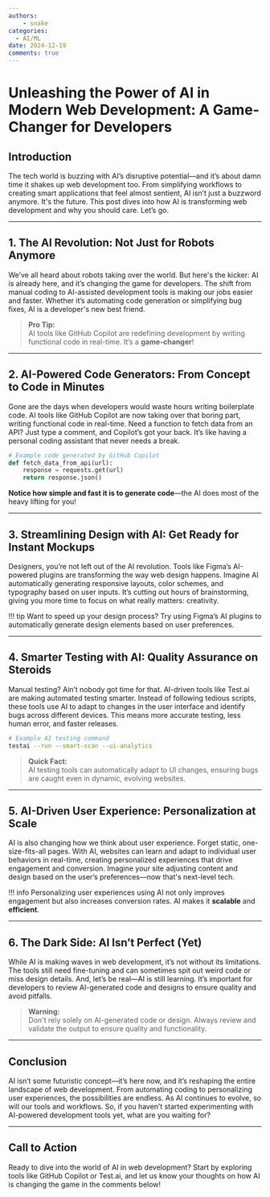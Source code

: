 ```yaml
---
authors: 
    - snake
categories:
  - AI/ML
date: 2024-12-19
comments: true
---
```


# Unleashing the Power of AI in Modern Web Development: A Game-Changer for Developers

## Introduction

The tech world is buzzing with AI’s disruptive potential—and it’s about damn time it shakes up web development too. From simplifying workflows to creating smart applications that feel almost sentient, AI isn’t just a buzzword anymore. It's the future. This post dives into how AI is transforming web development and why you should care. Let’s go.

---

## 1. The AI Revolution: Not Just for Robots Anymore

We’ve all heard about robots taking over the world. But here's the kicker: AI is already here, and it’s changing the game for developers. The shift from manual coding to AI-assisted development tools is making our jobs easier and faster. Whether it’s automating code generation or simplifying bug fixes, AI is a developer's new best friend.

> **Pro Tip:**  
> AI tools like GitHub Copilot are redefining development by writing functional code in real-time. It’s a **game-changer**!

---

## 2. AI-Powered Code Generators: From Concept to Code in Minutes

Gone are the days when developers would waste hours writing boilerplate code. AI tools like GitHub Copilot are now taking over that boring part, writing functional code in real-time. Need a function to fetch data from an API? Just type a comment, and Copilot’s got your back. It’s like having a personal coding assistant that never needs a break.

```python
# Example code generated by GitHub Copilot
def fetch_data_from_api(url):
    response = requests.get(url)
    return response.json()
```

**Notice how simple and fast it is to generate code**—the AI does most of the heavy lifting for you!

---

## 3. Streamlining Design with AI: Get Ready for Instant Mockups

Designers, you’re not left out of the AI revolution. Tools like Figma’s AI-powered plugins are transforming the way web design happens. Imagine AI automatically generating responsive layouts, color schemes, and typography based on user inputs. It’s cutting out hours of brainstorming, giving you more time to focus on what really matters: creativity.

!!! tip
    Want to speed up your design process? Try using Figma’s AI plugins to automatically generate design elements based on user preferences.

---

## 4. Smarter Testing with AI: Quality Assurance on Steroids

Manual testing? Ain’t nobody got time for that. AI-driven tools like Test.ai are making automated testing smarter. Instead of following tedious scripts, these tools use AI to adapt to changes in the user interface and identify bugs across different devices. This means more accurate testing, less human error, and faster releases.

```bash
# Example AI testing command
testai --run --smart-scan --ui-analytics
```

> **Quick Fact:**  
> AI testing tools can automatically adapt to UI changes, ensuring bugs are caught even in dynamic, evolving websites.

---

## 5. AI-Driven User Experience: Personalization at Scale

AI is also changing how we think about user experience. Forget static, one-size-fits-all pages. With AI, websites can learn and adapt to individual user behaviors in real-time, creating personalized experiences that drive engagement and conversion. Imagine your site adjusting content and design based on the user’s preferences—now that's next-level tech.

!!! info
    Personalizing user experiences using AI not only improves engagement but also increases conversion rates. AI makes it **scalable** and **efficient**.

---

## 6. The Dark Side: AI Isn’t Perfect (Yet)

While AI is making waves in web development, it’s not without its limitations. The tools still need fine-tuning and can sometimes spit out weird code or miss design details. And, let’s be real—AI is still learning. It’s important for developers to review AI-generated code and designs to ensure quality and avoid pitfalls.

> **Warning:**  
> Don't rely solely on AI-generated code or design. Always review and validate the output to ensure quality and functionality.

---

## Conclusion

AI isn’t some futuristic concept—it’s here now, and it’s reshaping the entire landscape of web development. From automating coding to personalizing user experiences, the possibilities are endless. As AI continues to evolve, so will our tools and workflows. So, if you haven’t started experimenting with AI-powered development tools yet, what are you waiting for?

---

## Call to Action

Ready to dive into the world of AI in web development? Start by exploring tools like GitHub Copilot or Test.ai, and let us know your thoughts on how AI is changing the game in the comments below!

